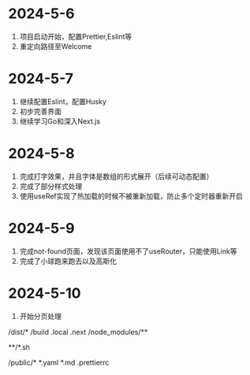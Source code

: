 # 2024-5-6
1. 项目启动开始，配置Prettier,Eslint等
2. 重定向路径至Welcome

# 2024-5-7
1. 继续配置Eslint，配置Husky
2. 初步完善界面
3. 继续学习Go和深入Next.js

# 2024-5-8
1. 完成打字效果，并且字体是数组的形式展开（后续可动态配置）
2. 完成了部分样式处理
3. 使用useRef实现了热加载的时候不被重新加载，防止多个定时器重新开启

# 2024-5-9
1. 完成not-found页面，发现该页面使用不了useRouter，只能使用Link等
2. 完成了小球跑来跑去以及高斯化

# 2024-5-10
1. 开始分页处理

/dist/*
/build
.local
.next
/node_modules/**

**/*.sh

/public/*
*.yaml
*.md
.prettierrc